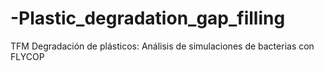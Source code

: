 # -Plastic_degradation_gap_filling
TFM Degradación de plásticos: Análisis de simulaciones de bacterias con FLYCOP
